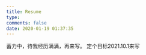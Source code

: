 ```yaml
---
title: Resume
type: 
comments: false
date: 2020-01-19 01:37:35
---
```

蓄力中，待我经历满满，再来写。
定个目标2021.10.1来写